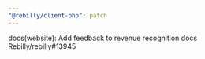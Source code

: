 ```yaml
---
"@rebilly/client-php": patch
---
```


docs(website): Add feedback to revenue recognition docs Rebilly/rebilly#13945
